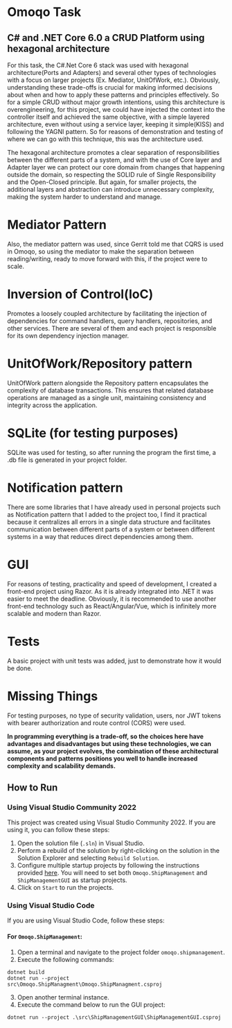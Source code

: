 # Omoqo Task

## C# and .NET Core 6.0 a CRUD Platform using hexagonal architecture

For this task, the C#.Net Core 6 stack was used with hexagonal architecture(Ports and Adapters) and several other types of technologies with a focus on larger projects (Ex. Mediator, UnitOfWork, etc.). Obviously, understanding these trade-offs is crucial for making informed decisions about when and how to apply these patterns and principles effectively. So for a simple CRUD without major growth intentions, using this architecture is overengineering, for this project, we could have injected the context into the controller itself and achieved the same objective, with a simple layered architecture, even without using a service layer, keeping it simple(KISS) and following the YAGNI pattern. So for reasons of demonstration and testing of where we can go with this technique, this was the architecture used.

The hexagonal architecture promotes a clear separation of responsibilities between the different parts of a system, and with the use of Core layer and Adapter layer we can protect our core domain from changes that happening outside the domain, so respecting the SOLID rule of Single Responsibility and the Open-Closed principle. But again, for smaller projects, the additional layers and abstraction can introduce unnecessary complexity, making the system harder to understand and manage. 

# Mediator Pattern
Also, the mediator pattern was used, since Gerrit told me that CQRS is used in Omoqo, so using the mediator to make the separation between reading/writing, ready to move forward with this, if the project were to scale.

# Inversion of Control(IoC)
Promotes a loosely coupled architecture by facilitating the injection of dependencies for command handlers, query handlers, repositories, and other services. There are several of them and each project is responsible for its own dependency injection manager.

# UnitOfWork/Repository pattern
UnitOfWork pattern alongside the Repository pattern encapsulates the complexity of database transactions. This ensures that related database operations are managed as a single unit, maintaining consistency and integrity across the application.
 
# SQLite (for testing purposes)
SQLite was used for testing, so after running the program the first time, a .db file is generated in your project folder.

# Notification pattern 
There are some libraries that I have already used in personal projects such as Notification pattern that I added to the project too, I find it practical because it centralizes all errors in a single data structure and facilitates communication between different parts of a system or between different systems in a way that reduces direct dependencies among them.

# GUI
For reasons of testing, practicality and speed of development, I created a front-end project using Razor. As it is already integrated into .NET it was easier to meet the deadline. Obviously, it is recommended to use another front-end technology such as React/Angular/Vue, which is infinitely more scalable and modern than Razor.

# Tests
A basic project with unit tests was added, just to demonstrate how it would be done.


# Missing Things
For testing purposes, no type of security validation, users, nor JWT tokens with bearer authorization and route control (CORS) were used.

**In programming everything is a trade-off, so the choices here have advantages and disadvantages but using these technologies, we can assume, as your project evolves, the combination of these architectural components and patterns positions you well to handle increased complexity and scalability demands.**

## How to Run

### Using Visual Studio Community 2022

This project was created using Visual Studio Community 2022. If you are using it, you can follow these steps:

1. Open the solution file (`.sln`) in Visual Studio.
2. Perform a rebuild of the solution by right-clicking on the solution in the Solution Explorer and selecting `Rebuild Solution`.
3. Configure multiple startup projects by following the instructions provided [here](https://github.com/MicrosoftDocs/visualstudio-docs/blob/main/docs/ide/how-to-set-multiple-startup-projects.md). You will need to set both `Omoqo.ShipManagement` and `ShipManagementGUI` as startup projects.
4. Click on `Start` to run the projects.

### Using Visual Studio Code

If you are using Visual Studio Code, follow these steps:

#### For `Omoqo.ShipManagement`:

1. Open a terminal and navigate to the project folder `omoqo.shipmanagement`.
2. Execute the following commands:
```
dotnet build
dotnet run --project src\Omoqo.ShipManagment\Omoqo.ShipManagment.csproj
```
3. Open another terminal instance.
4. Execute the command below to run the GUI project:
```
dotnet run --project .\src\ShipManagementGUI\ShipManagementGUI.csproj
```


